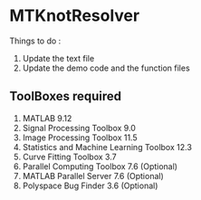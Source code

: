 # MTKnotResolver
Things to do : 
1. Update the text file 
2. Update the demo code and the function files 


## ToolBoxes required 

 1. MATLAB 9.12
 2. Signal Processing Toolbox 9.0
 3. Image Processing Toolbox 11.5
 4. Statistics and Machine Learning Toolbox 12.3
 5. Curve Fitting Toolbox 3.7
 6. Parallel Computing Toolbox 7.6 (Optional)
 7. MATLAB Parallel Server 7.6 (Optional)
 8. Polyspace Bug Finder 3.6 (Optional)
